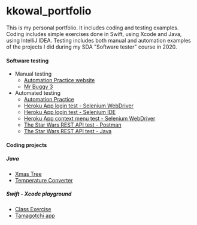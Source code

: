 # kkowal_portfolio
<!--## sub heading-->
 This is my personal portfolio. It includes coding and testing examples. Coding includes simple exercises done in Swift, using Xcode and Java, using IntelliJ IDEA. Testing includes both manual and automation  examples of the projects I did during my SDA "Software tester" course in 2020.
 
  #### Software testing
 - Manual testing
   - [Automation Practice website](https://github.com/kkowalRepository/kkowal_portfolio/blob/master/Manual%20Testing/AutomationPractice/AutoPractice.md)
   - [Mr Buggy 3](https://github.com/kkowalRepository/kkowal_portfolio/blob/master/Manual%20Testing/MrBuggy3/MrBuggy3.md)
 - Automated testing
   - [Automation Practice](https://github.com/kkowalRepository/kkowal_portfolio/blob/master/Automated%20Testing/BDD.md)
   - [Heroku App login test - Selenium WebDriver](https://github.com/kkowalRepository/kkowal_portfolio/blob/master/Automated%20Testing/HerokuAppLoginTest/herokuLogin.md)
   - [Heroku App login test - Selenium IDE](https://github.com/kkowalRepository/kkowal_portfolio/blob/master/Automated%20Testing/HerokuAppLogintestSeleniumIDE/herokuLoginSeleniumIDE.md)
   - [Heroku App context menu test - Selenium WebDriver](https://github.com/kkowalRepository/kkowal_portfolio/blob/master/Automated%20Testing/HerokuAppContextMenuTest/herokuContextMenu.md)
   - [The Star Wars REST API test - Postman](https://github.com/kkowalRepository/kkowal_portfolio/blob/master/Automated%20Testing/SWAPI%20REST%20API%20test/SwapiRestApi.md)
   - [The Star Wars REST API test - Java](https://github.com/kkowalRepository/kkowal_portfolio/blob/master/Automated%20Testing/SWAPI%20REST%20API%20test%20Java/SwapiRestApiJava.md)
   
 
 #### Coding projects
 
  ##### Java
 - [Xmas Tree](https://github.com/kkowalRepository/kkowal_portfolio/blob/master/Java/JavaExercises.md)
 - [Temperature Converter](https://github.com/kkowalRepository/kkowal_portfolio/blob/master/Java/JavaExercises.md)
 
 ##### Swift - Xcode playground
 - [Class Exercise](https://github.com/kkowalRepository/kkowal_portfolio/blob/master/Xcode%20playground/classExercise.md)
 - [Tamagotchi app](https://github.com/kkowalRepository/kkowal_portfolio/blob/master/Xcode%20playground/tamagotchi.md)
